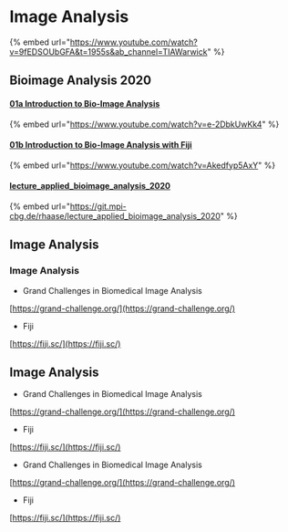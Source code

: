 # Image Analysis

{% embed url="https://www.youtube.com/watch?v=9fEDSOUbGFA&t=1955s&ab_channel=TIAWarwick" %}

## Bioimage Analysis 2020

#### [01a Introduction to Bio-Image Analysis](https://www.youtube.com/watch?v=e-2DbkUwKk4)

{% embed url="https://www.youtube.com/watch?v=e-2DbkUwKk4" %}

#### [01b Introduction to Bio-Image Analysis with Fiji](https://www.youtube.com/watch?v=Akedfyp5AxY)

{% embed url="https://www.youtube.com/watch?v=Akedfyp5AxY" %}

#### [lecture\_applied\_bioimage\_analysis\_2020](https://git.mpi-cbg.de/rhaase/lecture\_applied\_bioimage\_analysis\_2020)

{% embed url="https://git.mpi-cbg.de/rhaase/lecture_applied_bioimage_analysis_2020" %}



## Image Analysis

### Image Analysis

* Grand Challenges in Biomedical Image Analysis

[https://grand-challenge.org/](https://grand-challenge.org/)

* Fiji

[https://fiji.sc/](https://fiji.sc/)

## Image Analysis

* Grand Challenges in Biomedical Image Analysis

[https://grand-challenge.org/](https://grand-challenge.org/)

* Fiji

[https://fiji.sc/](https://fiji.sc/)

* Grand Challenges in Biomedical Image Analysis

[https://grand-challenge.org/](https://grand-challenge.org/)

* Fiji

[https://fiji.sc/](https://fiji.sc/)
